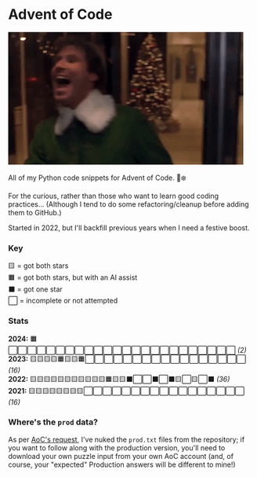 # Advent of Code

![](elf.gif)

All of my Python code snippets for Advent of Code. 🐍❄️

For the curious, rather than those who want to learn good coding practices... (Although I tend to do some refactoring/cleanup before adding them to GitHub.)

Started in 2022, but I'll backfill previous years when I need a festive boost.

### Key
🟨 = got both stars  
🟧 = got both stars, but with an AI assist  
⬛ = got one star  
⬜ = incomplete or not attempted  

### Stats
**2024:**  🟧⬜⬜⬜⬜⬜⬜⬜⬜⬜⬜⬜⬜⬜⬜⬜⬜⬜⬜⬜⬜⬜⬜⬜⬜ _(2)_  
**2023:**  🟨🟨🟨🟨🟧🟨🟨🟧⬜⬜⬜⬜⬜⬜⬜⬜⬜⬜⬜⬜⬜⬜⬜⬜⬜ _(16)_  
**2022:**  🟨🟨🟨🟨🟨🟨🟨🟨🟨🟨🟨🟧🟨🟨⬛⬜⬜⬛⬜⬛🟨⬜🟨⬜⬛ _(36)_  
**2021:**  🟨🟨🟨🟨🟨🟨🟨🟨⬜⬜⬜⬜⬜⬜⬜⬜⬜⬜⬜⬜⬜⬜⬜⬜⬜ _(16)_

### Where's the `prod` data?

As per [AoC's request](https://www.reddit.com/r/adventofcode/comments/18ehed6/re_not_sharing_inputs_psa_deleting_and_committing/), I've nuked the `prod.txt` files from the repository; if you want to follow along with the production version, you'll need to download your own puzzle input from your own AoC account (and, of course, your "expected" Production answers will be different to mine!)